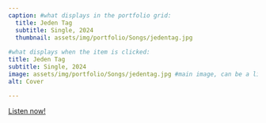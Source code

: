```yaml
---
caption: #what displays in the portfolio grid:
  title: Jeden Tag
  subtitle: Single, 2024
  thumbnail: assets/img/portfolio/Songs/jedentag.jpg
  
#what displays when the item is clicked:
title: Jeden Tag
subtitle: Single, 2024
image: assets/img/portfolio/Songs/jedentag.jpg #main image, can be a link or a file in assets/img/portfolio
alt: Cover

---
```


<a href="https://tr.ee/w_2ecix_sx">Listen now!</a>


